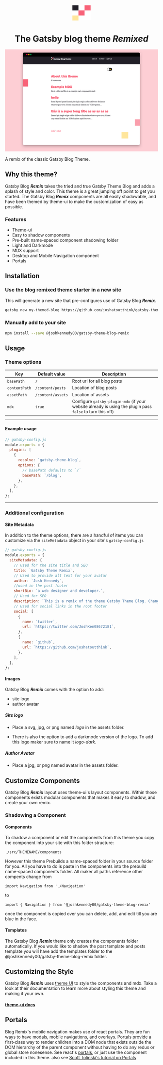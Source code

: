 <p align="center">
  <a href="https://gatsby-theme-blog-remix-demo.netlify.com">
    <img alt="Gatsby" src="logo.svg" width="60" />
  </a>
</p>
<h1 align="center">
  The Gatsby blog theme <strong><i>Remixed</i></strong>
</h1>

![screenshot](theme-screenshot.png)

A remix of the classic Gatsby Blog Theme.

## Why this theme?

Gatsby Blog **_Remix_** takes the tried and true Gatsby Theme Blog and adds a splash of style and color. This theme is a great jumping off point to get you started. The Gatsby Blog **_Remix_** components are all easily shadowable, and have been themed by theme-ui to make the customization of easy as possible.

### Features

- Theme-ui
- Easy to shadow components
- Pre-built name-spaced component shadowing folder
- Light and Darkmode
- MDX support
- Desktop and Mobile Navigation component
- Portals

## Installation

### Use the blog remixed theme starter in a new site

This will generate a new site that pre-configures use of Gatsby Blog **_Remix_**.

```sh
gatsby new my-themed-blog https://github.com/joshatoutthink/gatsby-theme-blog-remix-demo
```

### Manually add to your site

```sh
npm install --save @joshkennedy00/gatsby-theme-blog-remix
```

## Usage

### Theme options

| Key           | Default value     | Description                                                                                               |
| ------------- | ----------------- | --------------------------------------------------------------------------------------------------------- |
| `basePath`    | `/`               | Root url for all blog posts                                                                               |
| `contentPath` | `/content/posts`  | Location of blog posts                                                                                    |
| `assetPath`   | `/content/assets` | Location of assets                                                                                        |
| `mdx`         | `true`            | Configure `gatsby-plugin-mdx` (if your website already is using the plugin pass `false` to turn this off) |

---

#### Example usage

```js
// gatsby-config.js
module.exports = {
  plugins: [
    {
      resolve: `gatsby-theme-blog`,
      options: {
        // basePath defaults to `/`
        basePath: `/blog`,
      },
    },
  ],
};
```

---

### Additional configuration

#### Site Metadata

In addition to the theme options, there are a handful of items you can customize via the `siteMetadata` object in your site's `gatsby-config.js`

```js
// gatsby-config.js
module.exports = {
  siteMetadata: {
    // Used for the site title and SEO
    title: `Gatsby Theme Remix`,
    // Used to provide alt text for your avatar
    author: `Josh Kennedy`,
    //used in the post footer
    shortBio: `a web designer and developer.`,
    // Used for SEO
    description: `This is a remix of the theme Gatsby Theme Blog. Changed some styling, added some components, also made extra comments to make extending this theme easier`,
    // Used for social links in the root footer
    social: [
      {
        name: `twitter`,
        url: `https://twitter.com/JoshKen08672181`,
      },
      {
        name: `github`,
        url: `https://github.com/joshatoutthink`,
      },
    ],
  },
};
```

#### Images

Gatsby Blog **_Remix_** comes with the option to add:

- site logo
- author avatar

##### Site logo

- Place a svg, jpg, or png named _logo_ in the assets folder.

- There is also the option to add a darkmode version of the logo. To add this logo maker sure to name it _logo-dark_.

##### Author Avatar

- Place a jpg, or png named avatar in the assets folder.

## Customize Components

Gatsby Blog **_Remix_** layout uses theme-ui's layout components. Within those components exists modular components that makes it easy to shadow, and create your own remix.

### Shadowing a Component

#### Components

To shadow a component or edit the components from this theme you copy the component into your site with this folder structure:

```
./src/THEMENAME/components
```

However this theme Prebuilds a name-spaced folder in your source folder for you. All you have to do is paste in the components into the prebuild name-spaced components folder. All maker all paths reference other compents change from

```JS
import Navigation from './Navigation'
```

to

```JS
import { Navigation } from '@joshkennedy00/gatsby-theme-blog-remix'
```

once the component is copied over you can delete, add, and edit till you are blue in the face.

#### Templates

The Gatsby Blog **_Remix_** theme only creates the components folder automatically. If you would like to shadow the post template and posts template you will have add the templates folder to the @joshkennedy00/gatsby-theme-blog-remix folder.

## Customizing the Style

Gatsby Blog **_Remix_** uses [theme UI](https://theme-ui.com/) to style the components and mdx. Take a look at their documentation to learn more about styling this theme and making it your own.

#### [theme-ui docs](https://theme-ui.com/getting-started)

## Portals

Blog Remix's mobile navigation makes use of react portals. They are fun ways to have modals, mobile navigations, and overlays. Portals provide a first-class way to render children into a DOM node that exists outside the DOM hierarchy of the parent component without having to do any redux or global store nonesense. See react's [portals](https://reactjs.org/docs/portals.html), or just use the component included in this theme.
also see [Scott Tolinski's tutorial on Portals](https://www.leveluptutorials.com/tutorials/level-2-react/creating-a-reuseable-portal)
